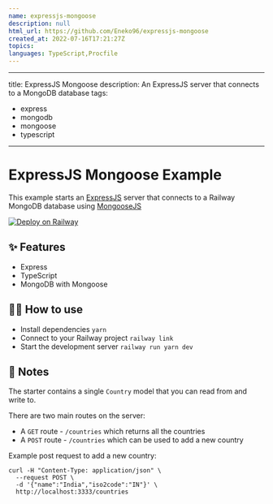 ```yaml
---
name: expressjs-mongoose
description: null
html_url: https://github.com/Eneko96/expressjs-mongoose
created_at: 2022-07-16T17:21:27Z
topics: 
languages: TypeScript,Procfile
---
```

---
title: ExpressJS Mongoose
description: An ExpressJS server that connects to a MongoDB database
tags:
  - express
  - mongodb
  - mongoose
  - typescript
---

# ExpressJS Mongoose Example

This example starts an [ExpressJS](https://expressjs.com/) server that connects to a Railway MongoDB database using [MongooseJS](https://mongoosejs.com/)

[![Deploy on Railway](https://railway.app/button.svg)](https://railway.app/new?template=https%3A%2F%2Fgithub.com%2Frailwayapp%2Fexamples%2Ftree%2Fmaster%2Fexamples%2Fexpressjs-mongoose&plugins=mongodb)

## ✨ Features

- Express
- TypeScript
- MongoDB with Mongoose

## 💁‍♀️ How to use

- Install dependencies `yarn`
- Connect to your Railway project `railway link`
- Start the development server `railway run yarn dev`

## 📝 Notes

The starter contains a single `Country` model that you can read from and write to.

There are two main routes on the server:

- A `GET` route - `/countries` which returns all the countries
- A `POST` route - `/countries` which can be used to add a new country

Example post request to add a new country:

```
curl -H "Content-Type: application/json" \
  --request POST \
  -d '{"name":"India","iso2code":"IN"}' \
  http://localhost:3333/countries
```
